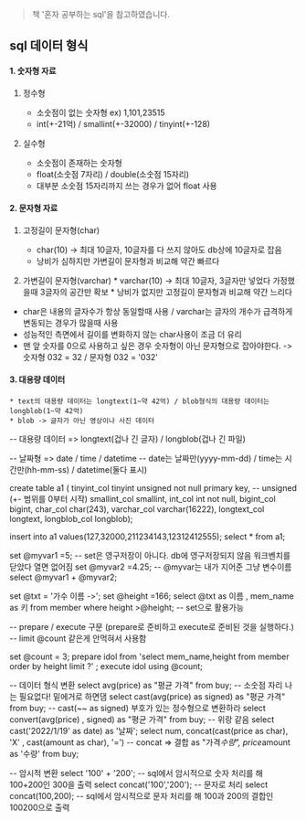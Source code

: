 > 책 '혼자 공부하는 sql'을 참고하였습니다.

## sql 데이터 형식

#### 1. 숫자형 자료
   1) 정수형
      * 소숫점이 없는 숫자형 ex) 1,101,23515
      * int(+-21억) / smallint(+-32000) / tinyint(+-128)
   
   2) 실수형
      * 소숫점이 존재하는 숫자형
      * float(소숫점 7자리) / double(소숫점 15자리)
      * 대부분 소숫점 15자리까지 쓰는 경우가 없어 float 사용
      
      
#### 2. 문자형 자료
   1) 고정길이 문자형(char)
      * char(10) -> 최대 10글자, 10글자를 다 쓰지 않아도 db상에 10글자로 잡음
      * 낭비가 심하지만 가변길이 문자형과 비교해 약간 빠르다
    
   2) 가변길이 문자형(varchar)
   	* varchar(10) -> 최대 10글자, 3글자만 넣었다 가정했을때 3글자의 공간만 확보
   	* 낭비가 없지만 고정길이 문자형과 비교해 약간 느리다
  * char은 내용의 글자수가 항상 동일할때 사용 / varchar는 글자의 개수가 급격하게 변동되는 경우가 많을때 사용
  * 성능적인 측면에서 길이를 변화하지 않는 char사용이 조금 더 유리
  * 맨 앞 숫자를 0으로 사용하고 싶은 경우 숫자형이 아닌 문자형으로 잡아야한다. -> 숫자형 032 = 32 / 문자형 032 = '032' 


#### 3. 대용량 데이터
	* text의 대용량 데이터는 longtext(1~약 42억) / blob형식의 대용량 데이터는 longblob(1~약 42억)
	* blob -> 글자가 아닌 영상이나 사진 데이터


-- 대용량 데이터 => longtext(겁나 긴 글자) / longblob(겁나 긴 파일)

-- 날짜형 => date / time / datetime
-- date는 날짜만(yyyy-mm-dd) / time는 시간만(hh-mm-ss) / datetime(둘다 표시)

create table a1 (
	tinyint_col tinyint unsigned not null primary key, -- unsigned (+- 범위를 0부터 시작)
    smallint_col smallint,
    int_col int not null,
    bigint_col bigint,
    char_col char(243),
    varchar_col varchar(16222),
    longtext_col longtext,
    longblob_col longblob);

insert into a1 values(127,32000,211234143,12312412555);
select * from a1;

set @myvar1 =5;  -- set은 영구저장이 아니다. db에 영구저장되지 않음 워크벤치를 닫았다 열면 없어짐
set @myvar2 =4.25; -- @myvar는 내가 지어준 그냥 변수이름
select @myvar1 + @myvar2;

set @txt = '가수 이름 ->';
set @height =166;
select @txt as 이름 , mem_name as 키 from member where height >@height; -- set으로 활용가능

-- prepare / execute 구문 (prepare로 준비하고 execute로 준비된 것을 실행하다.)
-- limit @count 같은게 안먹혀서 사용함

set @count = 3;
prepare idol from 'select mem_name,height from member order by height limit ?' ;
execute idol using @count;

-- 데이터 형식 변환 
select avg(price) as "평균 가격" from buy; -- 소숫점 자리 나는 필요없다! 밑에거로 하면댐
select cast(avg(price) as signed) as "평균 가격" from buy; -- cast(~~ as signed) 부호가 있는 정수형으로 변환하라
select convert(avg(price) , signed) as "평균 가격" from buy; -- 위랑 같음
select cast('2022/1/19' as date) as '날짜';
select num, concat(cast(price as char), 'X' , cast(amount as char), '=')  -- concat => 결합
	as "가격*수량", price*amount as '수량' from buy;
    
 -- 암시적 변환
 select '100' + '200'; -- sql에서 암시적으로 숫자 처리를 해 100+200인 300을 출력
 select concat('100','200'); -- 문자로 처리
 select concat(100,200); -- sql에서 암시적으로 문자 처리를 해 100과 200의 결합인 100200으로 출력



